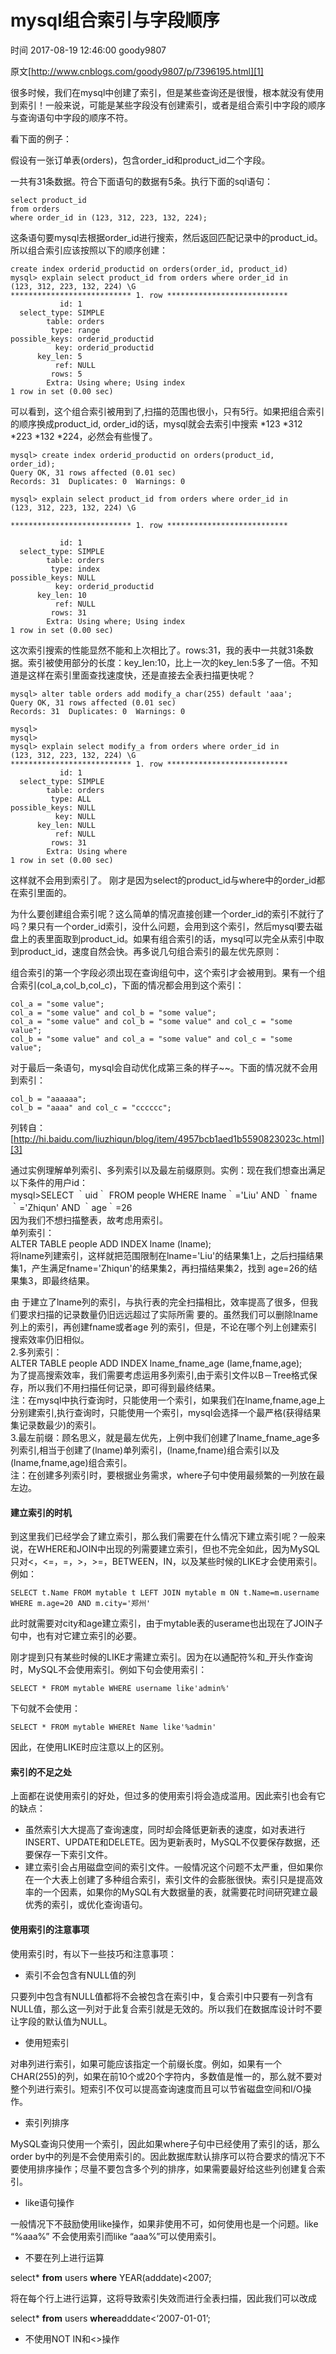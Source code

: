 # mysql组合索引与字段顺序

 时间 2017-08-19 12:46:00  goody9807

原文[http://www.cnblogs.com/goody9807/p/7396195.html][1]


很多时候，我们在mysql中创建了索引，但是某些查询还是很慢，根本就没有使用到索引！一般来说，可能是某些字段没有创建索引，或者是组合索引中字段的顺序与查询语句中字段的顺序不符。

看下面的例子：

假设有一张订单表(orders)，包含order_id和product_id二个字段。

一共有31条数据。符合下面语句的数据有5条。执行下面的sql语句：

    select product_id
    from orders
    where order_id in (123, 312, 223, 132, 224);
    

这条语句要mysql去根据order_id进行搜索，然后返回匹配记录中的product_id。所以组合索引应该按照以下的顺序创建：

    create index orderid_productid on orders(order_id, product_id)
    mysql> explain select product_id from orders where order_id in (123, 312, 223, 132, 224) \G
    *************************** 1. row ***************************
               id: 1
      select_type: SIMPLE
            table: orders
             type: range
    possible_keys: orderid_productid
              key: orderid_productid
          key_len: 5
              ref: NULL
             rows: 5
            Extra: Using where; Using index
    1 row in set (0.00 sec)
    

可以看到，这个组合索引被用到了,扫描的范围也很小，只有5行。如果把组合索引的顺序换成product_id, order_id的话，mysql就会去索引中搜索 *123 *312 *223 *132 *224，必然会有些慢了。

    mysql> create index orderid_productid on orders(product_id, order_id);                                                      
    Query OK, 31 rows affected (0.01 sec)
    Records: 31  Duplicates: 0  Warnings: 0
     
    mysql> explain select product_id from orders where order_id in (123, 312, 223, 132, 224) \G
     
    *************************** 1. row ***************************
     
               id: 1
      select_type: SIMPLE
            table: orders
             type: index
    possible_keys: NULL
              key: orderid_productid
          key_len: 10
              ref: NULL
             rows: 31
            Extra: Using where; Using index
    1 row in set (0.00 sec)
    

这次索引搜索的性能显然不能和上次相比了。rows:31，我的表中一共就31条数据。索引被使用部分的长度：key_len:10，比上一次的key_len:5多了一倍。不知道是这样在索引里面查找速度快，还是直接去全表扫描更快呢？

    mysql> alter table orders add modify_a char(255) default 'aaa';
    Query OK, 31 rows affected (0.01 sec)
    Records: 31  Duplicates: 0  Warnings: 0
     
    mysql>
    mysql>
    mysql> explain select modify_a from orders where order_id in (123, 312, 223, 132, 224) \G         
    *************************** 1. row ***************************
               id: 1
      select_type: SIMPLE
            table: orders
             type: ALL
    possible_keys: NULL
              key: NULL
          key_len: NULL
              ref: NULL
             rows: 31
            Extra: Using where
    1 row in set (0.00 sec)
    

这样就不会用到索引了。 刚才是因为select的product_id与where中的order_id都在索引里面的。

为什么要创建组合索引呢？这么简单的情况直接创建一个order_id的索引不就行了吗？果只有一个order_id索引，没什么问题，会用到这个索引，然后mysql要去磁盘上的表里面取到product_id。如果有组合索引的话，mysql可以完全从索引中取到product_id，速度自然会快。再多说几句组合索引的最左优先原则：

组合索引的第一个字段必须出现在查询组句中，这个索引才会被用到。果有一个组合索引(col_a,col_b,col_c)，下面的情况都会用到这个索引：

    col_a = "some value";
    col_a = "some value" and col_b = "some value";
    col_a = "some value" and col_b = "some value" and col_c = "some value";
    col_b = "some value" and col_a = "some value" and col_c = "some value";
    

对于最后一条语句，mysql会自动优化成第三条的样子~~。下面的情况就不会用到索引：

    col_b = "aaaaaa";
    col_b = "aaaa" and col_c = "cccccc";
    

列转自： [http://hi.baidu.com/liuzhiqun/blog/item/4957bcb1aed1b5590823023c.html][3]

通过实例理解单列索引、多列索引以及最左前缀原则。实例：现在我们想查出满足以下条件的用户id：   
mysql>SELECT ｀uid｀ FROM people WHERE lname｀='Liu' AND ｀fname｀='Zhiqun' AND ｀age｀=26   
因为我们不想扫描整表，故考虑用索引。   
单列索引：   
 ALTER TABLE people ADD INDEX lname (lname);   
将lname列建索引，这样就把范围限制在lname='Liu'的结果集1上，之后扫描结果集1，产生满足fname='Zhiqun'的结果集2，再扫描结果集2，找到 age=26的结果集3，即最终结果。   
   
由 于建立了lname列的索引，与执行表的完全扫描相比，效率提高了很多，但我们要求扫描的记录数量仍旧远远超过了实际所需 要的。虽然我们可以删除lname列上的索引，再创建fname或者age 列的索引，但是，不论在哪个列上创建索引搜索效率仍旧相似。   
2.多列索引：   
ALTER TABLE people ADD INDEX lname_fname_age (lame,fname,age);   
 为了提高搜索效率，我们需要考虑运用多列索引,由于索引文件以B－Tree格式保存，所以我们不用扫描任何记录，即可得到最终结果。   
注：在mysql中执行查询时，只能使用一个索引，如果我们在lname,fname,age上分别建索引,执行查询时，只能使用一个索引，mysql会选择一个最严格(获得结果集记录数最少)的索引。   
3.最左前缀：顾名思义，就是最左优先，上例中我们创建了lname_fname_age多列索引,相当于创建了(lname)单列索引，(lname,fname)组合索引以及(lname,fname,age)组合索引。   
注：在创建多列索引时，要根据业务需求，where子句中使用最频繁的一列放在最左边。

#### 建立索引的时机

到这里我们已经学会了建立索引，那么我们需要在什么情况下建立索引呢？一般来说，在WHERE和JOIN中出现的列需要建立索引，但也不完全如此，因为MySQL只对<，<=，=，>，>=，BETWEEN，IN，以及某些时候的LIKE才会使用索引。例如：

    SELECT t.Name FROM mytable t LEFT JOIN mytable m ON t.Name=m.username WHERE m.age=20 AND m.city='郑州'
    

此时就需要对city和age建立索引，由于mytable表的userame也出现在了JOIN子句中，也有对它建立索引的必要。

刚才提到只有某些时候的LIKE才需建立索引。因为在以通配符%和_开头作查询时，MySQL不会使用索引。例如下句会使用索引：

    SELECT * FROM mytable WHERE username like'admin%'
    

下句就不会使用：

    SELECT * FROM mytable WHEREt Name like'%admin'
    

因此，在使用LIKE时应注意以上的区别。

#### 索引的不足之处

上面都在说使用索引的好处，但过多的使用索引将会造成滥用。因此索引也会有它的缺点：

* 虽然索引大大提高了查询速度，同时却会降低更新表的速度，如对表进行INSERT、UPDATE和DELETE。因为更新表时，MySQL不仅要保存数据，还要保存一下索引文件。
* 建立索引会占用磁盘空间的索引文件。一般情况这个问题不太严重，但如果你在一个大表上创建了多种组合索引，索引文件的会膨胀很快。索引只是提高效率的一个因素，如果你的MySQL有大数据量的表，就需要花时间研究建立最优秀的索引，或优化查询语句。

#### 使用索引的注意事项

使用索引时，有以下一些技巧和注意事项：

* 索引不会包含有NULL值的列

只要列中包含有NULL值都将不会被包含在索引中，复合索引中只要有一列含有NULL值，那么这一列对于此复合索引就是无效的。所以我们在数据库设计时不要让字段的默认值为NULL。

* 使用短索引

对串列进行索引，如果可能应该指定一个前缀长度。例如，如果有一个CHAR(255)的列，如果在前10个或20个字符内，多数值是惟一的，那么就不要对整个列进行索引。短索引不仅可以提高查询速度而且可以节省磁盘空间和I/O操作。

* 索引列排序

MySQL查询只使用一个索引，因此如果where子句中已经使用了索引的话，那么order by中的列是不会使用索引的。因此数据库默认排序可以符合要求的情况下不要使用排序操作；尽量不要包含多个列的排序，如果需要最好给这些列创建复合索引。

* like语句操作

一般情况下不鼓励使用like操作，如果非使用不可，如何使用也是一个问题。like “%aaa%” 不会使用索引而like “aaa%”可以使用索引。

* 不要在列上进行运算

select* **from** users **where** YEAR(adddate)<2007;

将在每个行上进行运算，这将导致索引失效而进行全表扫描，因此我们可以改成

select* **from** users **where**adddate<‘2007-01-01’;

* 不使用NOT IN和<>操作


[1]: http://www.cnblogs.com/goody9807/p/7396195.html

[3]: http://hi.baidu.com/liuzhiqun/blog/item/4957bcb1aed1b5590823023c.html